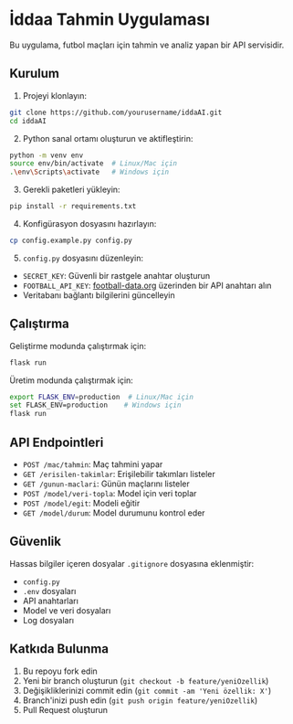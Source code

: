 # İddaa Tahmin Uygulaması

Bu uygulama, futbol maçları için tahmin ve analiz yapan bir API servisidir.

## Kurulum

1. Projeyi klonlayın:
```bash
git clone https://github.com/yourusername/iddaAI.git
cd iddaAI
```

2. Python sanal ortamı oluşturun ve aktifleştirin:
```bash
python -m venv env
source env/bin/activate  # Linux/Mac için
.\env\Scripts\activate   # Windows için
```

3. Gerekli paketleri yükleyin:
```bash
pip install -r requirements.txt
```

4. Konfigürasyon dosyasını hazırlayın:
```bash
cp config.example.py config.py
```

5. `config.py` dosyasını düzenleyin:
- `SECRET_KEY`: Güvenli bir rastgele anahtar oluşturun
- `FOOTBALL_API_KEY`: [football-data.org](https://www.football-data.org/) üzerinden bir API anahtarı alın
- Veritabanı bağlantı bilgilerini güncelleyin

## Çalıştırma

Geliştirme modunda çalıştırmak için:
```bash
flask run
```

Üretim modunda çalıştırmak için:
```bash
export FLASK_ENV=production  # Linux/Mac için
set FLASK_ENV=production    # Windows için
flask run
```

## API Endpointleri

- `POST /mac/tahmin`: Maç tahmini yapar
- `GET /erisilen-takimlar`: Erişilebilir takımları listeler
- `GET /gunun-maclari`: Günün maçlarını listeler
- `POST /model/veri-topla`: Model için veri toplar
- `POST /model/egit`: Modeli eğitir
- `GET /model/durum`: Model durumunu kontrol eder

## Güvenlik

Hassas bilgiler içeren dosyalar `.gitignore` dosyasına eklenmiştir:
- `config.py`
- `.env` dosyaları
- API anahtarları
- Model ve veri dosyaları
- Log dosyaları

## Katkıda Bulunma

1. Bu repoyu fork edin
2. Yeni bir branch oluşturun (`git checkout -b feature/yeniOzellik`)
3. Değişikliklerinizi commit edin (`git commit -am 'Yeni özellik: X'`)
4. Branch'inizi push edin (`git push origin feature/yeniOzellik`)
5. Pull Request oluşturun